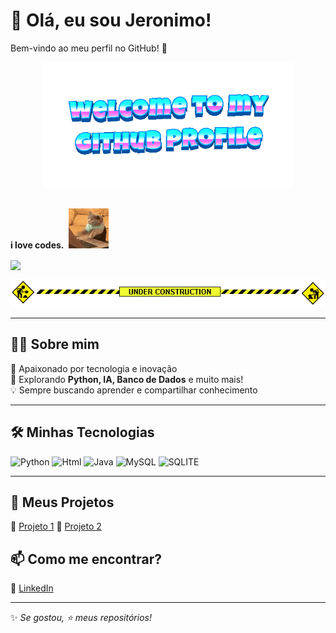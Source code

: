 # 👋 Olá, eu sou Jeronimo!  
Bem-vindo ao meu perfil no GitHub! 🚀  

<div align="center">
    <img src="welcome-header.gif" alt="welcome to my github profile" width="400">
    <br>
    <br>
</div>


**i love codes.**&nbsp;&nbsp;![](cat-typing.gif)&nbsp;&nbsp;

<img src="party-furby.gif" align="center" width="60">

<br>

![](under-construction.gif)

---

## 🧑‍💻 Sobre mim  
🎯 Apaixonado por tecnologia e inovação  
🚀 Explorando **Python, IA, Banco de Dados** e muito mais!  
💡 Sempre buscando aprender e compartilhar conhecimento  

---

## 🛠️ Minhas Tecnologias  
![Python](https://img.icons8.com/?size=100&id=12592&format=png&color=000000) 
![Html](https://img.icons8.com/?size=100&id=23028&format=png&color=000000)
![Java](https://img.icons8.com/?size=100&id=39854&format=png&color=000000)
![MySQL](https://img.icons8.com/?size=100&id=39855&format=png&color=000000) 
![SQLITE](https://img.icons8.com/?size=100&id=yjSayFwWHyCo&format=png&color=000000) 


---

## 🚀 Meus Projetos  
🔹 [Projeto 1](https://github.com/JJeeronimo/Video-locadora)
🔹 [Projeto 2](https://github.com/JJeeronimo/Projeto-de-Estacionamento)

## 📫 Como me encontrar?  
💼 [LinkedIn](https://www.linkedin.com/in/seuperfil/)  

---

✨ _Se gostou, ⭐ meus repositórios!_



